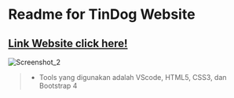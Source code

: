 # Readme for TinDog Website

## [Link Website click here!](https://practical-bhabha-3fda51.netlify.app/)

![Screenshot_2](https://user-images.githubusercontent.com/34154595/128299845-f0a68e76-16db-44c1-9093-a4502595ff58.png)

> - Tools yang digunakan adalah VScode, HTML5, CSS3, dan Bootstrap 4
